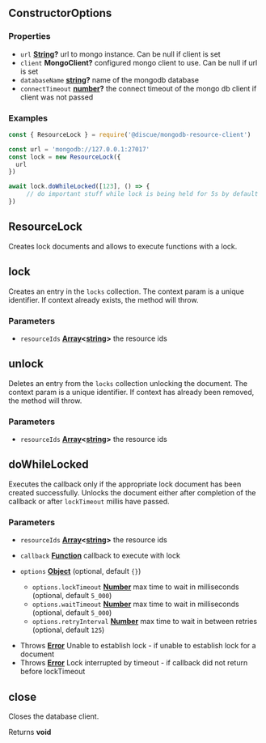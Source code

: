 <!-- Generated by documentation.js. Update this documentation by updating the source code. -->

## ConstructorOptions

### Properties

*   `url` **[String][1]?** url to mongo instance. Can be null if client is set
*   `client` **MongoClient?** configured mongo client to use. Can be null if url is set
*   `databaseName` **[string][1]?** name of the mongodb database
*   `connectTimeout` **[number][2]?** the connect timeout of the mongo db client if client was not passed

### Examples

```javascript
const { ResourceLock } = require('@discue/mongodb-resource-client')

const url = 'mongodb://127.0.0.1:27017'
const lock = new ResourceLock({
  url
})

await lock.doWhileLocked([123], () => {
     // do important stuff while lock is being held for 5s by default
})
```

## ResourceLock

Creates lock documents and allows to execute functions with a lock.

## lock

Creates an entry in the `locks` collection. The context param is a unique identifier. If context already
exists, the method will throw.

### Parameters

*   `resourceIds` **[Array][3]<[string][1]>** the resource ids

## unlock

Deletes an entry from the `locks` collection unlocking the document.
The context param is a unique identifier. If context has already been
removed, the method will throw.

### Parameters

*   `resourceIds` **[Array][3]<[string][1]>** the resource ids

## doWhileLocked

Executes the callback only if the appropriate lock document has been created successfully.
Unlocks the document either after completion of the callback or after `lockTimeout` millis
have passed.

### Parameters

*   `resourceIds` **[Array][3]<[string][1]>** the resource ids
*   `callback` **[Function][4]** callback to execute with lock
*   `options` **[Object][5]**  (optional, default `{}`)

    *   `options.lockTimeout` **[Number][2]** max time to wait in milliseconds (optional, default `5_000`)
    *   `options.waitTimeout` **[Number][2]** max time to wait in milliseconds (optional, default `5_000`)
    *   `options.retryInterval` **[Number][2]** max time to wait in between retries (optional, default `125`)

<!---->

*   Throws **[Error][6]** Unable to establish lock - if unable to establish lock for a document
*   Throws **[Error][6]** Lock interrupted by timeout - if callback did not return before lockTimeout

## close

Closes the database client.

Returns **void**&#x20;

[1]: https://developer.mozilla.org/docs/Web/JavaScript/Reference/Global_Objects/String

[2]: https://developer.mozilla.org/docs/Web/JavaScript/Reference/Global_Objects/Number

[3]: https://developer.mozilla.org/docs/Web/JavaScript/Reference/Global_Objects/Array

[4]: https://developer.mozilla.org/docs/Web/JavaScript/Reference/Statements/function

[5]: https://developer.mozilla.org/docs/Web/JavaScript/Reference/Global_Objects/Object

[6]: https://developer.mozilla.org/docs/Web/JavaScript/Reference/Global_Objects/Error
